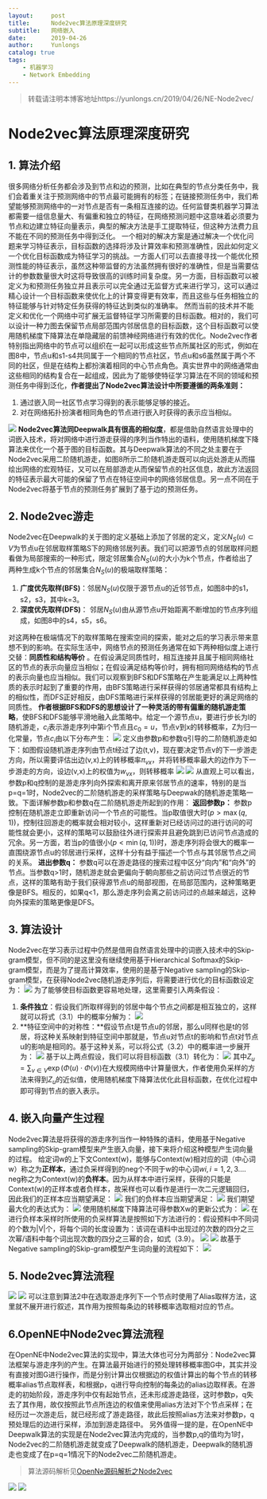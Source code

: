 ```yaml
---
layout:     post
title:      Node2vec算法原理深度研究
subtitle:   网络嵌入
date:       2019-04-26
author:     Yunlongs
catalog: true
tags:
    - 机器学习
    - Network Embedding
---
```


>转载请注明本博客地址https://yunlongs.cn/2019/04/26/NE-Node2vec/

# Node2vec算法原理深度研究
## 1. 算法介绍
很多网络分析任务都会涉及到节点和边的预测，比如在典型的节点分类任务中，我们会着重关注于预测网络中的节点最可能拥有的标签；在链接预测任务中，我们希望能够预测网络中的一对节点是否有一条相互连接的边。任何监督类机器学习算法都需要一组信息量大、有偏重和独立的特征，在网络预测问题中这意味着必须要为节点和边建立特征向量表示，典型的解决方法是手工提取特征，但这种方法费力且不能在不同的预测任务中得到泛化。
一个相对的解决方案是通过解决一个优化问题来学习特征表示，目标函数的选择将涉及计算效率和预测准确性，因此如何定义一个优化目标函数成为特征学习的挑战。一方面人们可以去直接寻找一个能优化预测性能的特征表示，虽然这种带监督的方法虽然拥有很好的准确性，但是当需要估计的参数数量很大时这将导致很高的训练时间复杂度。另一方面，目标函数可以被定义为和预测任务独立并且表示可以完全通过无监督方式来进行学习，这可以通过精心设计一个目标函数来使优化上的计算变得更有效率，而且这些与任务相独立的特征能够与针对特定任务获得的特征达到类似的准确率。
然而当前的技术并不能定义和优化一个网络中可扩展无监督特征学习所需要的目标函数。相对的，我们可以设计一种力图去保留节点局部范围内邻居信息的目标函数，这个目标函数可以使用随机梯度下降算法在单隐藏层的前馈神经网络进行有效的优化。Node2vec作者特别指出网络中的节点可以组织在一起可以形成这些节点所属社区的形式，例如在图8中，节点u和s1-s4共同属于一个相同的节点社区，节点u和s6虽然属于两个不同的社区，但是在结构上都扮演着相同的中心节点角色。真实世界中的网络通常由这些相同的结构复合在一起组成，因此为了能够使特征学习算法在不同的领域和预测任务中得到泛化，**作者提出了Node2vec算法设计中所要遵循的两条准则：**
1. 通过嵌入同一社区节点学习得到的表示能够足够的接近。
2. 对在网络拓扑扮演者相同角色的节点进行嵌入时获得的表示应当相似。

![](https://yunlongs-1253041399.cos.ap-chengdu.myqcloud.com/image/OpenNe/Node2vec/1.jpg)
**Node2vec算法同Deepwalk具有很高的相似度**，都是借助自然语言处理中的词嵌入技术，将对网络中进行游走获得的序列当作特出的语料，使用随机梯度下降算法来优化一个基于图的目标函数。其与Deepwalk算法的不同之处主要在于Node2vec采用二阶随机游走，如图8所示二阶随机游走既可以向远处游走从而描绘出网络的宏观特征，又可以在局部游走从而保留节点的社区信息，故此方法返回的特征表示最大可能的保留了节点在特征空间中的网络邻居信息。另一点不同在于Node2vec将基于节点的预测任务扩展到了基于边的预测任务。

## 2. Node2vec游走
Node2vec在Deepwalk的关于图的定义基础上添加了邻居的定义，定义$N_{S}(u) \subset V$为节点u在邻居取样策略S下的网络邻居列表。我们可以把源节点的邻居取样问题看做为局部搜索的一种形式，限定邻居集合$N_{S}(u)$的大小为k个节点，作者给出了两种生成k个节点的邻居集合$N_{S}(u)$的极端取样策略：
1. **广度优先取样(BFS)**：邻居$N_{S}(u)$仅限于源节点u的近邻节点，如图8中的s1，s2，s3，其中k=3。
2. **深度优先取样(DFS)**： 邻居$N_{S}(u)$由从源节点u开始距离不断增加的节点序列组成，如图8中的s4，s5，s6。

对这两种在极端情况下的取样策略在搜索空间的探索，能对之后的学习表示带来意想不到的影响。在实际生活中，网络节点的预测任务通常在如下两种相似度上进行交替：**同质性和结构等价** 。在假设满足同质性时，相互连接并且属于相同网络社区的节点的表示向量应当相似；在假设满足结构等价时，拥有相同网络结构的节点的表示向量也应当相似。我们可以观察到BFS和DFS策略在产生能满足以上两种性质的表示时起到了重要的作用，由BFS策略进行采样获得的邻居通常都具有结构上的相似性，而DFS正好相反，由DFS策略进行采样获得的邻居能更好的满足网络的同质性。
**作者根据BFS和DFS的思想设计了一种灵活的带有偏重的随机游走策略**，使BFS和DFS能够平滑地融入此策略中。给定一个源节点u，要进行步长为l的随机游走，$c_i$表示游走序列中第i个节点且$c_{0}=u$，节点v到x的转移概率，Z为归一化常量，节点$c_i$由以下分布产生：
![](https://yunlongs-1253041399.cos.ap-chengdu.myqcloud.com/image/OpenNe/Node2vec/18.jpg)
定义由参数p和参数q引导的二阶随机游走如下：如图假设随机游走序列由节点t经过了边(t,v)，现在要决定节点v的下一步游走方向，所以需要评估出边(v,x)上的转移概率$\pi_{v x}$，并将转移概率最大的边作为下一步游走的方向，设边(v,x)上的权值为$w_{v x}$，则转移概率
![](https://yunlongs-1253041399.cos.ap-chengdu.myqcloud.com/image/OpenNe/Node2vec/19.jpg)
![](https://yunlongs-1253041399.cos.ap-chengdu.myqcloud.com/image/OpenNe/Node2vec/2.jpg)
从直观上可以看出，参数p和q控制的是游走序列向外探索和离开原来邻居节点的速率，特别的是当p=q=1时，Node2vec的二阶随机游走的采样策略与Deepwak的随机游走策略一致。下面详解参数p和参数q在二阶随机游走所起到的作用：
**返回参数p：** 参数p控制在随机游走立即重新访问一个节点的可能性。当p取值很大时$(p>\max (q, 1))$，控制往回游走的概率就会相对较小，这样重新对已经访问过的进行访问的可能性就会更小，这样的策略可以鼓励往外进行探索并且避免跳到已访问节点造成的冗余。另一方面，若当p的值很小$(p<\min (q, 1))$时，游走序列将会很大的概率一直围绕源节点u的邻居进行采样，这样十分有益于描述一个节点与其邻居节点之间的关系。
**进出参数q：** 参数q可以在游走路径的搜索过程中区分“向内”和“向外”的节点。当参数q>1时，随机游走就会更偏向于朝向那些之前访问过节点很近的节点，这样的策略有助于我们获得源节点u的局部视图，在局部范围内，这种策略更像是BFS。相反的，如果q<1，那么游走序列会离之前访问过的点越来越远，这种向外探索的策略更像是DFS。

## 3. 算法设计
Node2vec在学习表示过程中仍然是借用自然语言处理中的词嵌入技术中的Skip-gram模型，但不同的是这里没有继续使用基于Hierarchical Softmax的Skip-gram模型，而是为了提高计算效率，使用的是基于Negative sampling的Skip-gram模型，在获得Node2vec随机游走序列后，将需要进行优化的目标函数设定为：
![](https://yunlongs-1253041399.cos.ap-chengdu.myqcloud.com/image/OpenNe/Node2vec/3.jpg)
为了能够使目标函数更容易地处理，这里需要引入两条假设：
1. **条件独立**：假设我们所取样得到的邻居中每个节点之间都是相互独立的，这样就可以将式（3.1）中的概率分解为：
![](https://yunlongs-1253041399.cos.ap-chengdu.myqcloud.com/image/OpenNe/Node2vec/4.jpg)
2. **特征空间中的对称性：**假设节点t是节点u的邻居，那么u同样也是t的邻居，将这种关系映射到特征空间中那就是，节点u对节点t的影响和节点t对节点u的影响是相同的。基于这种关系，可以将公式（3.2）中的概率进一步展开为：
![](https://yunlongs-1253041399.cos.ap-chengdu.myqcloud.com/image/OpenNe/Node2vec/5.jpg)
基于以上两点假设，我们可以将目标函数（3.1）转化为：
![](https://yunlongs-1253041399.cos.ap-chengdu.myqcloud.com/image/OpenNe/Node2vec/6.jpg)
其中$Z_{u}=\sum_{v \in V} \exp (\Phi(u) \cdot \Phi(v))$在大规模网络中计算量很大，作者使用负采样的方法来得到$Z_{u}$的近似值，使用随机梯度下降算法优化此目标函数，在优化过程中即可得到节点的嵌入表示。

## 4. 嵌入向量产生过程
Node2vec算法是将获得的游走序列当作一种特殊的语料，使用基于Negative sampling的Skip-gram模型来产生嵌入向量，接下来将介绍这种模型产生词向量的过程。
给定词w的上下文Context(w)，能够与Context(w)相对应的词（中心词w）称之为**正样本**，通过负采样得到的neg个不同于w的中心词$w i, i=1,2,3 \ldots .$ neg称之为Context(w)的**负样本**。因为从样本中进行采样，获得的只能是Context(w)的正样本或者负样本，故采样也可以看作是进行一次二元逻辑回归，因此我们的正样本应当期望满足：
![](https://yunlongs-1253041399.cos.ap-chengdu.myqcloud.com/image/OpenNe/Node2vec/7.jpg)
我们的负样本应当期望满足：
![](https://yunlongs-1253041399.cos.ap-chengdu.myqcloud.com/image/OpenNe/Node2vec/8.jpg)
我们期望最大化的表达式为：
![](https://yunlongs-1253041399.cos.ap-chengdu.myqcloud.com/image/OpenNe/Node2vec/9.jpg)
使用随机梯度下降算法可得参数Xw的更新公式为：
![](https://yunlongs-1253041399.cos.ap-chengdu.myqcloud.com/image/OpenNe/Node2vec/10.jpg)
在进行负样本采样时所使用的负采样算法是按照如下方法进行的：假设预料中不同词的个数为|V|个，将每个词的长度设置为：该词在语料中出现过的次数的四分之三次幂/语料中每个词出现次数的四分之三幂的合，如式（3.9）。
![](https://yunlongs-1253041399.cos.ap-chengdu.myqcloud.com/image/OpenNe/Node2vec/11.jpg)
![](https://yunlongs-1253041399.cos.ap-chengdu.myqcloud.com/image/OpenNe/Node2vec/12.jpg)
故基于Negative sampling的Skip-gram模型产生词向量的流程如下： 
![](https://yunlongs-1253041399.cos.ap-chengdu.myqcloud.com/image/OpenNe/Node2vec/13.jpg)

## 5. Node2vec算法流程


![](https://yunlongs-1253041399.cos.ap-chengdu.myqcloud.com/image/OpenNe/Node2vec/14.jpg)
![](https://yunlongs-1253041399.cos.ap-chengdu.myqcloud.com/image/OpenNe/Node2vec/15.jpg)
可以注意到算法2中在选取游走序列下一个节点时使用了Alias取样方法，这里就不展开进行叙述，其作用为按照每条边的转移概率选取相对应的节点。


## 6.OpenNE中Node2vec算法流程


在OpenNE中Node2vec算法的实现中，算法大体也可分为两部分：Node2vec算法框架与游走序列的产生。在算法最开始进行的预处理转移概率图G中，其实并没有直接对图G进行操作，而是分别计算出仅根据边的权值计算出的每个节点的转移概率alias节点取样表，和根据p，q进行导向控制的每条边的alias边取样表。在游走的初始阶段，游走序列中仅有起始节点，还未形成游走路径，这时参数p，q失去了其作用，故仅按照此节点所连边的权值来使用alias方法对下个节点采样；在经历过一次游走后，就已经形成了游走路径，故此后按照alias方法来对参数p，q预处理后的边进行采样，添加到游走路径中。
另外值得一提的是，在OpenNE中Deepwalk算法的实现是在Node2vec算法内完成的，当参数p,q的值均为1时，Node2vec的二阶随机游走就变成了Deepwalk的随机游走，Deepwalk的随机游走也变成了在p=q=1情况下的Node2vec二阶随机游走。

>算法源码解析见[OpenNe源码解析之Node2vec
](https://yunlongs.cn/2019/02/20/NE-Node2vec/)

![](https://yunlongs-1253041399.cos.ap-chengdu.myqcloud.com/image/OpenNe/Node2vec/16.jpg)
![](https://yunlongs-1253041399.cos.ap-chengdu.myqcloud.com/image/OpenNe/Node2vec/17.jpg)